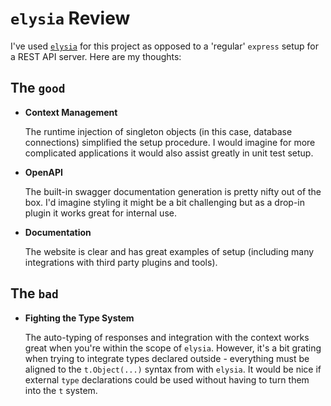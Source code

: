 # `elysia` Review

I've used [`elysia`](https://elysiajs.com/) for this project as opposed to a
'regular' `express` setup for a REST API server. Here are my thoughts:

## The `good`

- **Context Management**

  The runtime injection of singleton objects (in this case, database
  connections) simplified the setup procedure. I would imagine for more
  complicated applications it would also assist greatly in unit test setup.

- **OpenAPI**

  The built-in swagger documentation generation is pretty nifty out of the box.
  I'd imagine styling it might be a bit challenging but as a drop-in plugin it
  works great for internal use.

- **Documentation**

  The website is clear and has great examples of setup (including many
  integrations with third party plugins and tools).

## The `bad`

- **Fighting the Type System**

  The auto-typing of responses and integration with the context works great when
  you're within the scope of `elysia`. However, it's a bit grating when trying
  to integrate types declared outside - everything must be aligned to the
  `t.Object(...)` syntax from with `elysia`. It would be nice if external `type`
  declarations could be used without having to turn them into the `t` system.
